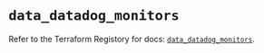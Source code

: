 # `data_datadog_monitors`

Refer to the Terraform Registory for docs: [`data_datadog_monitors`](https://www.terraform.io/docs/providers/datadog/d/monitors).
